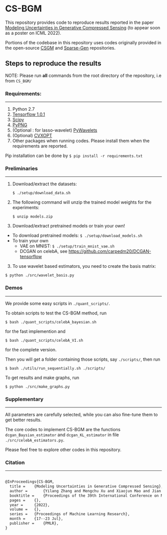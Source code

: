 # CS-BGM

This repository provides code to reproduce results reported in the paper [Modeling Uncertainties in Generative Compressed Sensing]() (to appear soon as a poster on ICML 2022). 

Portions of the codebase in this repository uses codes originally provided in the open-source [CSGM](https://github.com/AshishBora/csgm) and  [Sparse-Gen](https://github.com/ermongroup/sparse_genSparse-Gen) repositories.


## Steps to reproduce the results
NOTE: Please run **all** commands from the root directory of the repository, i.e from ```CS_BGM/```

### Requirements: 
---

1. Python 2.7
2. [Tensorflow 1.0.1](https://www.tensorflow.org/install/)
3. [Scipy](https://www.scipy.org/install.html)
4. [PyPNG](http://stackoverflow.com/a/31143108/3537687)
5. (Optional : for lasso-wavelet) [PyWavelets](http://pywavelets.readthedocs.io/en/latest/#install)
6. (Optional) [CVXOPT](http://cvxopt.org/install/index.html)
7. Other packages when running codes. Please install them when the requirements are reported.

Pip installation can be done by ```$ pip install -r requirements.txt```

### Preliminaries
---

1. Download/extract the datasets:

    ```shell
    $ ./setup/download_data.sh
    ```

2. The following command will unzip the trained model weights for the experiments:

   ```shell
   $ unzip models.zip
   ```

3. Download/extract pretrained models or train your own!

- To download pretrained models: ```$ ./setup/download_models.sh```
- To train your own
    - VAE on MNIST: ```$ ./setup/train_mnist_vae.sh```
    - DCGAN on celebA, see https://github.com/carpedm20/DCGAN-tensorflow

3. To use wavelet based estimators, you need to create the basis matrix:

```shell
$ python ./src/wavelet_basis.py
```

### Demos
---

We provide some easy scripts in ``./quant_scripts/``. 

To obtain scripts to test the CS-BGM method, run

```shell
$ bash ./quant_scripts/celebA_bayesian.sh
```
for the fast implemention and

```shell
$ bash ./quant_scripts/celebA_VI.sh
```
for the complete version.


Then you will get a folder containing those scripts, say ``./scripts/``, then run

```shell
$ bash ./utils/run_sequentially.sh ./scripts/
```

To get results and make graphs, run

```shell
$ python ./src/make_graphs.py
```

### Supplementary
---

All parameters are carefully selected, while you can also fine-tune them to get better results. 

The core codes to implement CS-BGM are the functions `dcgan_Baysian_estimator` and `dcgan_KL_estimator` in file `./src/celebA_estimators.py`. 

Please feel free to explore other codes in this repository. 

### Citation
---

```tex

@InProceedings{CS-BGM,
  title = 	 {Modeling Uncertainties in Generative Compressed Sensing},
  author =       {Yilang Zhang and Mengchu Xu and Xiaojun Mao and Jian Wang},
  booktitle = 	 {Proceedings of the 39th International Conference on Machine Learning},
  pages = 	 {},
  year = 	 {2022},
  volume = 	 {},
  series = 	 {Proceedings of Machine Learning Research},
  month = 	 {17--23 Jul},
  publisher =    {PMLR},
}

```
